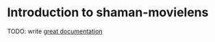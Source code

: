 # Introduction to shaman-movielens

TODO: write [great documentation](http://jacobian.org/writing/great-documentation/what-to-write/)
